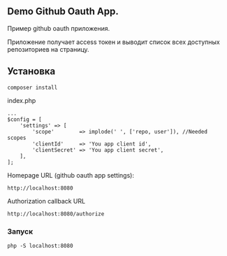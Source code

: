 ## Demo Github Oauth App.
Пример github oauth приложения.

Приложение получает access токен и выводит список всех доступных репозиториев на страницу.

## Установка
`composer install`

index.php
```
...
$config = [
    'settings' => [
        'scope'        => implode(' ', ['repo, user']), //Needed scopes
        'clientId'     => 'You app client id',
        'clientSecret' => 'You app client secret',
    ],
];
```

Homepage URL (github oauth app settings):

`http://localhost:8080`

Authorization callback URL

`http://localhost:8080/authorize`

### Запуск
`php -S localhost:8080`
